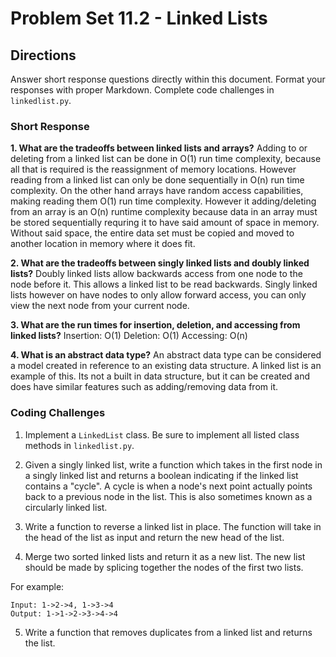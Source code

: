 # Problem Set 11.2 - Linked Lists

## Directions
Answer short response questions directly within this document. Format your responses with proper Markdown. Complete code challenges in `linkedlist.py`.

### Short Response
**1. What are the tradeoffs between linked lists and arrays?**
  Adding to or deleting from a linked list can be done in O(1) run time complexity, because all that is required is the reassignment of memory locations. However reading from a linked list can only be done sequentially in O(n) run time complexity. On the other hand arrays have random access capabilities, making reading them O(1) run time complexity. However it adding/deleting from an array is an O(n) runtime complexity because data in an array must be stored sequentially requring it to have said amount of space in memory. Without said space, the entire data set must be copied and moved to another location in memory where it does fit.

**2. What are the tradeoffs between singly linked lists and doubly linked lists?**
  Doubly linked lists allow backwards access from one node to the node before it. This allows a linked list to be read backwards. Singly linked lists however on have nodes to only allow forward access, you can only view the next node from your current node.

**3. What are the run times for insertion, deletion, and accessing from linked lists?**
  Insertion: O(1)
  Deletion: O(1)
  Accessing: O(n)

**4. What is an abstract data type?**
  An abstract data type can be considered a model created in reference to an existing data structure. A linked list is an example of this. Its not a built in data structure, but it can be created and does have similar features such as adding/removing data from it.

### Coding Challenges
1. Implement a `LinkedList` class. Be sure to implement all listed class methods in `linkedlist.py`.

2. Given a singly linked list, write a function which takes in the first node in a singly linked list and returns a boolean indicating if the linked list contains a "cycle". A cycle is when a node's next point actually points back to a previous node in the list. This is also sometimes known as a circularly linked list.

3. Write a function to reverse a linked list in place. The function will take in the head of the list as input and return the new head of the list.

4. Merge two sorted linked lists and return it as a new list. The new list should
be made by splicing together the nodes of the first two lists.

  For example:
  ```
  Input: 1->2->4, 1->3->4
  Output: 1->1->2->3->4->4
  ```

5. Write a function that removes duplicates from a linked list and returns the list.

